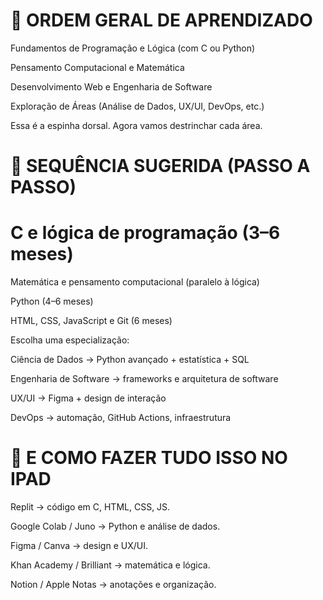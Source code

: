 # 🚀 ORDEM GERAL DE APRENDIZADO

Fundamentos de Programação e Lógica (com C ou Python)

Pensamento Computacional e Matemática

Desenvolvimento Web e Engenharia de Software

Exploração de Áreas (Análise de Dados, UX/UI, DevOps, etc.)

Essa é a espinha dorsal. Agora vamos destrinchar cada área.

# 💎 SEQUÊNCIA SUGERIDA (PASSO A PASSO)

# C e lógica de programação (3–6 meses)

Matemática e pensamento computacional (paralelo à lógica)

Python (4–6 meses)

HTML, CSS, JavaScript e Git (6 meses)

Escolha uma especialização:

Ciência de Dados → Python avançado + estatística + SQL

Engenharia de Software → frameworks e arquitetura de software

UX/UI → Figma + design de interação

DevOps → automação, GitHub Actions, infraestrutura

# 📱 E COMO FAZER TUDO ISSO NO IPAD

Replit → código em C, HTML, CSS, JS.

Google Colab / Juno → Python e análise de dados.

Figma / Canva → design e UX/UI.

Khan Academy / Brilliant → matemática e lógica.

Notion / Apple Notas → anotações e organização.
